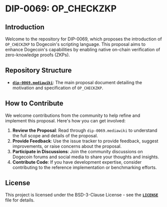 # DIP-0069: OP_CHECKZKP

## Introduction

Welcome to the repository for DIP-0069, which proposes the introduction of `OP_CHECKZKP` to Dogecoin's scripting language. This proposal aims to enhance Dogecoin's capabilities by enabling native on-chain verification of zero-knowledge proofs (ZKPs).

## Repository Structure

- **[`dip-0069.mediawiki`](./dip-0069.mediawiki)**: The main proposal document detailing the motivation and specification of `OP_CHECKZKP`.

## How to Contribute

We welcome contributions from the community to help refine and implement this proposal. Here's how you can get involved:

1. **Review the Proposal**: Read through `dip-0069.mediawiki` to understand the full scope and details of the proposal.
2. **Provide Feedback**: Use the issue tracker to provide feedback, suggest improvements, or raise concerns about the proposal.
3. **Participate in Discussions**: Join the community discussions on Dogecoin forums and social media to share your thoughts and insights.
4. **Contribute Code**: If you have development expertise, consider contributing to the reference implementation or benchmarking efforts.

## License

This project is licensed under the BSD-3-Clause License - see the **[`LICENSE`](./LICENSE)** file for details.
